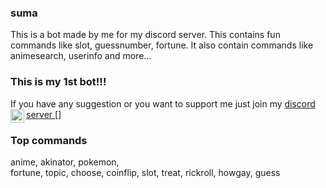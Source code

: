 ### suma
This is a bot made by me for my discord server. This contains fun commands like slot, guessnumber, fortune.
It also contain commands like animesearch, userinfo and more...

### This is my 1st bot!!!
If you have any suggestion or you want to support me just join my
[discord server ](https://discord.gg/E8R2DXY)
[<img align="left" alt="Discord" width="22px" src="https://www.freepnglogos.com/uploads/discord-logo-png/discord-logo-logodownload-download-logotipos-1.png" />]

### Top commands
anime,
akinator,
pokemon,  
fortune,
topic,
choose,
coinflip,
slot,
treat,
rickroll,
howgay, 
guess
